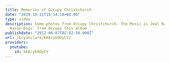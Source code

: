 ```yaml
---
title: Memories of Occupy Christchurch
date: "2019-10-11T15:14:18+08:00"
type: video
description: Some photos from Occupy Christchurch. The Music is Joel Rafael's 'China
  Basin Digs' from Occupy this album
publishdate: "2012-06-07T02:02:50.000Z"
url: /bryanclark/kKAryb9QyCY/
providers:
  youtube:
    id: kKAryb9QyCY
---
```

